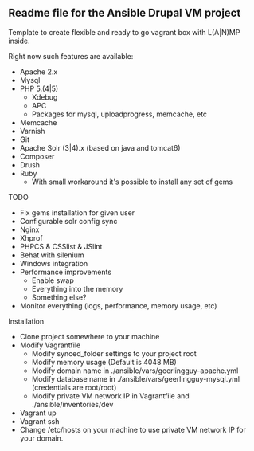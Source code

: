 Readme file for the Ansible Drupal VM project
---------------------------------------------

Template to create flexible and ready to go vagrant box with L(A|N)MP inside.

Right now such features are available:

- Apache 2.x
- Mysql
- PHP 5.(4|5)
  - Xdebug
  - APC
  - Packages for mysql, uploadprogress, memcache, etc
- Memcache
- Varnish
- Git
- Apache Solr (3|4).x (based on java and tomcat6)
- Composer
- Drush
- Ruby
  - With small workaround it's possible to install any set of gems
  
TODO
 - Fix gems installation for given user
 - Configurable solr config sync
 - Nginx
 - Xhprof
 - PHPCS  & CSSlist & JSlint
 - Behat with silenium
 - Windows integration
 - Performance improvements
   - Enable swap
   - Everything into the memory
   - Something else?
 - Monitor everything (logs, performance, memory usage, etc)
 
 
Installation
- Clone project somewhere to your machine
- Modify Vagrantfile
  - Modify synced_folder settings to your project root
  - Modify memory usage (Default is 4048 MB)
  - Modify domain name in ./ansible/vars/geerlingguy-apache.yml
  - Modify database name in ./ansible/vars/geerlingguy-mysql.yml (credentials are root/root)
  - Modify private VM network IP in Vagrantfile and ./ansible/inventories/dev
- Vagrant up
- Vagrant ssh
- Change /etc/hosts on your machine to use private VM network IP for your domain.